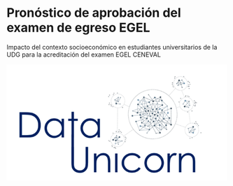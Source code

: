 # Pronóstico de aprobación del examen de egreso EGEL

Impacto del contexto socioeconómico en estudiantes universitarios de la UDG para la acreditación del examen EGEL CENEVAL

![logo](/logo_data_unicorns.png) 
